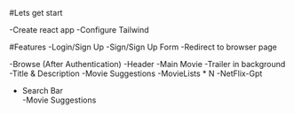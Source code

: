 #Lets get start

-Create react app
-Configure Tailwind

#Features
-Login/Sign Up
-Sign/Sign Up Form
-Redirect to browser page

-Browse (After Authentication)
-Header
-Main Movie
-Trailer in background
-Title & Description
-Movie Suggestions
-MovieLists \* N
-NetFlix-Gpt

- Search Bar  
  -Movie Suggestions
